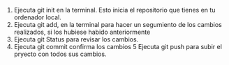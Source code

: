 1. Ejecuta git init en la terminal. Esto inicia el repositorio que tienes en tu ordenador local.
2. Ejecuta git add, en la terminal para hacer un segumiento de los cambios realizados, si los hubiese habido anteriormente
3. Ejecuta git Status para revisar los cambios.
4. Ejecuta git commit confirma los cambios 
5  Ejecuta git push para subir el pryecto con todos sus cambios.
